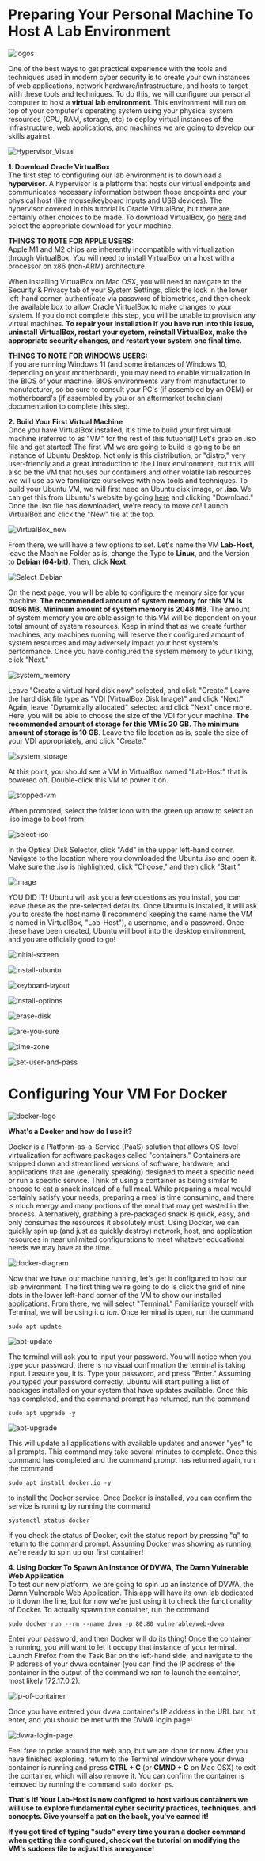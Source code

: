 # Preparing Your Personal Machine To Host A Lab Environment

![logos](https://user-images.githubusercontent.com/73140219/184472010-9f94be8b-5028-45db-8fa8-803543098905.png)

One of the best ways to get practical experience with the tools and techniques
used in modern cyber security is to create your own instances of web
applications, network hardware/infrastructure, and hosts to target with these
tools and techniques. To do this, we will configure our personal computer to 
host a <b>virtual lab environment</b>. This environment will run on top of 
your computer's operating system using your physical system resources (CPU, 
RAM, storage, etc) to deploy virtual instances of the infrastructure, web 
applications, and machines we are going to develop our skills against. 

![Hypervisor_Visual](https://user-images.githubusercontent.com/73140219/184465725-bc82fea6-c26b-42e5-8f4d-565eaa4fe446.png)

<b>1. Download Oracle VirtualBox</b> \
The first step to configuring our lab environment is to download a 
<b>hypervisor</b>. A hypervisor is a platform that hosts our virtual endpoints
and communicates necessary information between those endpoints and your 
physical host (like mouse/keyboard inputs and USB devices). The hypervisor 
covered in this tutorial is Oracle VirtualBox, but there are certainly other 
choices to be made. To download VirtualBox, go 
[here](https://virtualbox.org/wiki/Downloads) and select the appropriate
download for your machine. 


<b>THINGS TO NOTE FOR APPLE USERS:</b> \
Apple M1 and M2 chips are inherently incompatible with virtualization 
through VirtualBox. You will need to install VirtualBox on a host with a 
processor on x86 (non-ARM) architecture. 

When installing VirtualBox on Mac OSX, you will need to navigate to the 
Security & Privacy tab of your System Settings, click the lock in the lower 
left-hand corner, authenticate via password of biometrics, and then check the 
available box to allow Oracle VirtualBox to make changes to your system. If 
you do not complete this step, you will be unable to provision any virtual
machines. <b> To repair your installation if you have run into this issue, 
uninstall VirtualBox, restart your system, reinstall VirtualBox, make the 
appropriate security changes, and restart your system one final time.</b> 

<b>THINGS TO NOTE FOR WINDOWS USERS:</b> \
If you are running Windows 11 (and some instances of Windows 10, depending on 
your motherboard), you may need to enable virtualization in the BIOS of your
machine. BIOS environments vary from manufacturer to manufacturer, so be sure 
to consult your PC's (if assembled by an OEM) or motherboard's (if assembled 
by you or an aftermarket technician) documentation to complete this step. 

<b>2. Build Your First Virtual Machine</b> \
Once you have VirtualBox installed, it's time to build your first virtual machine 
(referred to as "VM" for the rest of this tutuorial)! Let's grab an .iso file and get
started! The first VM we are going to build is going to be an instance of Ubuntu Desktop. 
Not only is this distribution, or "distro," very user-friendly and a great introduction to 
the Linux environment, but this will also be the VM that houses our containers and other 
volatile lab resources we will use as we familiarize ourselves with new tools and techniques. 
To build your Ubuntu VM, we will first need an Ubuntu disk image, or <b>.iso</b>. We can get 
this from Ubuntu's website by going [here](https://ubuntu.com/download/desktop) and clicking 
"Download." Once the .iso file has downloaded, we're ready to move on! Launch VirtualBox and 
click the "New" tile at the top. 

![VirtualBox_new](https://user-images.githubusercontent.com/73140219/184465770-a9926152-3ebc-4015-895b-8c77cf85de50.png)

From there, we will have a few options to set. Let's name 
the VM <b>Lab-Host</b>, leave the Machine Folder as is, change the Type to <b>Linux</b>, and the 
Version to <b>Debian (64-bit)</b>. Then, click <b>Next</b>. 

![Select_Debian](https://user-images.githubusercontent.com/73140219/184465815-1a44f8d8-bf7f-49e4-b997-1dfa89a950ea.png)

On the next page, you will be able to 
configure the memory size for your machine. <b> The recommended amount of system memory for this VM 
is 4096 MB. Minimum amount of system memory is 2048 MB</b>. The amount of system memory you are able 
assign to this VM will be dependent on your total amount of system resources. Keep in mind that as we
create further machines, any machines running will reserve their configured amount of system 
resources and may adversely impact your host system's performance. Once you have configured the system 
memory to your liking, click "Next." 

![system_memory](https://user-images.githubusercontent.com/73140219/184465906-8563751a-fb6e-4c63-98da-f8b020728dc3.png)

Leave "Create a virtual hard disk now" selected, and click "Create." 
Leave the hard disk file type as "VDI (VirtualBox Disk Image)" and click "Next." Again, leave "Dynamically 
allocated" selected and click "Next" once more. Here, you will be able to choose the size of the VDI for 
your machine. <b> The recommended amount of storage for this VM is 20 GB. The minimum amount of storage is 
10 GB</b>. Leave the file location as is, scale the size of your VDI appropriately, and click "Create."

![system_storage](https://user-images.githubusercontent.com/73140219/184465939-4dacb701-a555-4d0e-8523-13250318adae.png)

At this point, you should see a VM in VirtualBox named "Lab-Host" that is powered off. Double-click this 
VM to power it on. 

![stopped-vm](https://user-images.githubusercontent.com/73140219/184465968-03f683a4-f8e1-4a24-9aa2-39ce0b23a987.png)

When prompted, select the folder icon with the green up arrow to select an .iso image 
to boot from. 

![select-iso](https://user-images.githubusercontent.com/73140219/184466019-a35f6d86-4521-4a7c-830e-17694d91e4bf.png)

In the Optical Disk Selector, click "Add" in the upper left-hand corner. Navigate to the 
location where you downloaded the Ubuntu .iso and open it. Make sure the .iso is highlighted, click "Choose," 
and then click "Start." 

![image](https://user-images.githubusercontent.com/73140219/184466036-a9f58462-dc82-45af-a214-e42348ef6a03.png)

YOU DID IT! Ubuntu will ask you a few questions as you install, you can leave these 
as the pre-selected defaults. Once Ubuntu is installed, it will ask you to create the host name (I recommend 
keeping the same name the VM is named in VirtualBox, "Lab-Host"), a username, and a password. Once these have 
been created, Ubuntu will boot into the desktop environment, and you are officially good to go! 

![initial-screen](https://user-images.githubusercontent.com/73140219/184466217-f03f799d-26f2-40a8-8d72-e634af9b4457.png)

![install-ubuntu](https://user-images.githubusercontent.com/73140219/184466348-9a7522a9-50ea-494f-85ad-3e3fab24eb4e.png)

![keyboard-layout](https://user-images.githubusercontent.com/73140219/184466369-1b35c031-183f-4f56-9433-2ade4e4beb20.png)

![install-options](https://user-images.githubusercontent.com/73140219/184466386-0e9e8cf7-d7fe-4720-af14-78537d92dd00.png)

![erase-disk](https://user-images.githubusercontent.com/73140219/184466407-43626a30-9b9d-4caa-86f4-b9650221bce1.png)

![are-you-sure](https://user-images.githubusercontent.com/73140219/184466424-9cfa4f09-eb29-4fdc-8067-4c0376eca998.png)

![time-zone](https://user-images.githubusercontent.com/73140219/184466442-e07bee38-6d00-4dbe-912a-7206e337dad8.png)

![set-user-and-pass](https://user-images.githubusercontent.com/73140219/184466503-572765a4-ef6e-4ac4-9113-03ed815c6048.png)

# Configuring Your VM For Docker

![docker-logo](https://user-images.githubusercontent.com/73140219/184471196-4c357eec-10f2-4ebc-b4ed-9a6bbacf5062.png)

<b> What's a Docker and how do I use it?</b>

Docker is a Platform-as-a-Service (PaaS) solution that allows OS-level virtualization for software packages called
"containers." Containers are stripped down and streamlined versions of software, hardware, and applications that are 
(generally speaking) designed to meet a specific need or run a specific service. Think of using a container as being 
similar to choose to eat a snack instead of a full meal. While preparing a meal would certainly satisfy your needs, 
preparing a meal is time consuming, and there is much energy and many portions of the meal that may get wasted in the 
process. Alternatively, grabbing a pre-packaged snack is quick, easy, and only consumes the resources it absolutely must. 
Using Docker, we can quickly spin up (and just as quickly destroy) network, host, and application resources in near unlimited 
configurations to meet whatever educational needs we may have at the time. 

![docker-diagram](https://user-images.githubusercontent.com/73140219/184471912-83408c0f-c1ea-47b2-a72f-3fd50753bda4.png)

Now that we have our machine running, let's get it configured to host our lab environment. The first thing we're 
going to do is click the grid of nine dots in the lower left-hand corner of the VM to show our installed 
applications. From there, we will select "Terminal." Familiarize yourself with Terminal, we will be using it 
*a ton*. Once terminal is open, run the command 

`sudo apt update`

![apt-update](https://user-images.githubusercontent.com/73140219/184470539-8dbecb60-6ed3-4f60-8f67-87d0db3f885d.png)

The terminal will ask you to input your password. You will notice when you type your password, there is no visual confirmation the terminal is taking 
input. I assure you, it is. Type your password, and press "Enter." Assuming you typed your password correctly, 
Ubuntu will start pulling a list of packages installed on your system that have updates available. Once this has 
completed, and the command prompt has returned, run the command 

`sudo apt upgrade -y`

![apt-upgrade](https://user-images.githubusercontent.com/73140219/184470567-4f1710ff-8897-4c79-b773-33870000cc23.png)

This will update all applications with available updates and answer "yes" to all prompts. This command may take several minutes to 
complete. Once this command has completed and the command prompt has returned again, run the command 

`sudo apt install docker.io -y`

to install the Docker service. Once Docker is installed, you can confirm the service is running by running the command 

`systemctl status docker`

If you check the status of Docker, exit the status report by pressing  "q" to return to the command prompt. Assuming Docker was showing as running, we're ready to spin up our first container! 

<b>4. Using Docker To Spawn An Instance Of DVWA, The Damn Vulnerable Web Application</b> \
To test our new platform, we are going to spin up an instance of DVWA, the Damn Vulnerable Web Application. This app will 
have its own lab dedicated to it down the line, but for now we're just using it to check the functionality of Docker. To 
actually spawn the container, run the command 

`sudo docker run --rm --name dvwa -p 80:80 vulnerable/web-dvwa`

Enter your password, and then Docker will do its thing! Once the container is running, you will want to let it occupy that instance 
of your terminal. Launch Firefox from the Task Bar on the left-hand side, and navigate to the IP address of your dvwa container 
(you can find the IP address of the container in the output of the command we ran to launch the container, most likely 
172.17.0.2). 

![ip-of-container](https://user-images.githubusercontent.com/73140219/184470982-648deb75-f7da-4bb4-82ac-9092892031fb.png)

Once you have entered your dvwa container's IP address in the URL bar, hit enter, and you should be met with 
the DVWA login page! 

![dvwa-login-page](https://user-images.githubusercontent.com/73140219/184471044-91a2be0e-0b97-4b48-870f-13b31e371f29.png)

Feel free to poke around the web app, but we are done for now. After you have finished exploring, return 
to the Terminal window where your dvwa container is running and press <b>CTRL + C</b> (or <b>CMND + C</b> on Mac OSX) to exit 
the container, which will also remove it. You can confirm the container is removed by running the command `sudo docker ps`. 

<b>That's it! Your Lab-Host is now configred to host various containers we will use to explore fundamental cyber security 
practices, techniques, and concepts. Give yourself a pat on the back, you've earned it!</b> 

<b> If you got tired of typing "sudo" every time you ran a docker command when getting this configured, check out the tutorial 
on modifying the VM's sudoers file to adjust this annoyance!</b>
